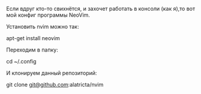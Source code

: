 Если вдруг кто-то свихнётся, и захочет работать в консоли (как я),то вот мой конфиг программы NeoVim.

Установить nvim можно так:

apt-get install neovim



Переходим в папку:

cd ~/.config

И клонируем данный репозиторий:

git clone git@github.com:alatricta/nvim
